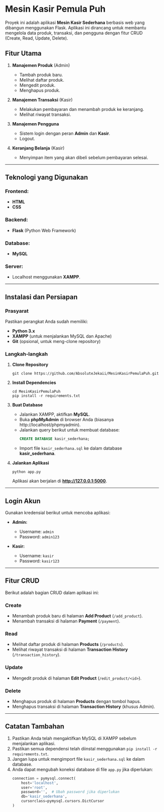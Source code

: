 # Mesin Kasir Pemula Puh

Proyek ini adalah aplikasi **Mesin Kasir Sederhana** berbasis web yang dibangun menggunakan Flask. Aplikasi ini dirancang untuk membantu mengelola data produk, transaksi, dan pengguna dengan fitur CRUD (Create, Read, Update, Delete).

## Fitur Utama
1. **Manajemen Produk** (Admin)
   - Tambah produk baru.
   - Melihat daftar produk.
   - Mengedit produk.
   - Menghapus produk.
   
2. **Manajemen Transaksi** (Kasir)
   - Melakukan pembayaran dan menambah produk ke keranjang.
   - Melihat riwayat transaksi.
   
3. **Manajemen Pengguna**
   - Sistem login dengan peran **Admin** dan **Kasir**.
   - Logout.

4. **Keranjang Belanja** (Kasir)
   - Menyimpan item yang akan dibeli sebelum pembayaran selesai.

---

## Teknologi yang Digunakan

### Frontend:
- **HTML**
- **CSS**

### Backend:
- **Flask** (Python Web Framework)

### Database:
- **MySQL**

### Server:
- Localhost menggunakan **XAMPP**.

---

## Instalasi dan Persiapan

### Prasyarat
Pastikan perangkat Anda sudah memiliki:
- **Python 3.x**
- **XAMPP** (untuk menjalankan MySQL dan Apache)
- **Git** (opsional, untuk meng-clone repository)

### Langkah-langkah
1. **Clone Repository**
   ```
   git clone https://github.com/AbsoluteJekaii/MesinKasirPemulaPuh.git
   ```

2. **Install Dependencies**
   ```
   cd MesinKasirPemulaPuh
   pip install -r requirements.txt
   ```

3. **Buat Database**
   - Jalankan XAMPP, aktifkan **MySQL**.
   - Buka **phpMyAdmin** di browser Anda (biasanya http://localhost/phpmyadmin).
   - Jalankan query berikut untuk membuat database:
     ```sql
     CREATE DATABASE kasir_sederhana;
     ```
   - Import file `kasir_sederhana.sql` ke dalam database **kasir_sederhana**.

4. **Jalankan Aplikasi**
   ```
   python app.py
   ```
   Aplikasi akan berjalan di **http://127.0.0.1:5000**.

---

## Login Akun
Gunakan kredensial berikut untuk mencoba aplikasi:

- **Admin:**
  - Username: `admin`
  - Password: `admin123`

- **Kasir:**
  - Username: `kasir`
  - Password: `kasir123`

---

## Fitur CRUD
Berikut adalah bagian CRUD dalam aplikasi ini:

### **Create**
- Menambah produk baru di halaman **Add Product** (`/add_product`).
- Menambah transaksi di halaman **Payment** (`/payment`).

### **Read**
- Melihat daftar produk di halaman **Products** (`/products`).
- Melihat riwayat transaksi di halaman **Transaction History** (`/transaction_history`).

### **Update**
- Mengedit produk di halaman **Edit Product** (`/edit_product/<id>`).

### **Delete**
- Menghapus produk di halaman **Products** dengan tombol hapus.
- Menghapus transaksi di halaman **Transaction History** (khusus Admin).

---

## Catatan Tambahan
1. Pastikan Anda telah mengaktifkan MySQL di XAMPP sebelum menjalankan aplikasi.
2. Pastikan semua dependensi telah diinstal menggunakan `pip install -r requirements.txt`.
3. Jangan lupa untuk mengimport file `kasir_sederhana.sql` ke dalam database.
4. Anda dapat mengubah koneksi database di file `app.py` jika diperlukan:
   ```python
   connection = pymysql.connect(
       host='localhost',
       user='root',
       password='',  # Ubah password jika diperlukan
       db='kasir_sederhana',
       cursorclass=pymysql.cursors.DictCursor
   )
